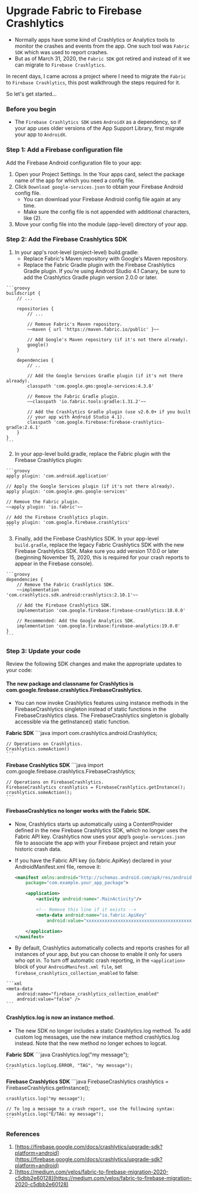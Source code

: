
# Upgrade Fabric to Firebase Crashlytics

* Normally apps have some kind of Crashlytics or Analytics tools to monitor the crashes and events from the app. One such tool was `Fabric SDK` which was used to report crashes.
* But as of March 31, 2020, the `Fabric SDK` got retired and instead of it we can migrate to `Firebase Crashlytics`. 

In recent days, I came across a project where I need to migrate the `Fabric` to `Firebase Crashlytics`, this post walkthrough the steps required for it.

So let's get started...

### Before you begin

* The `Firebase Crashlytics SDK` uses `AndroidX` as a dependency, so if your app uses older versions of the App Support Library, first migrate your app to `AndroidX`.


### Step 1: Add a Firebase configuration file
Add the Firebase Android configuration file to your app:

   1. Open your Project Settings. In the Your apps card, select the package name of the app for which you need a config file.  
   2. Click `Download google-services.json` to obtain your Firebase Android config file.
       * You can download your Firebase Android config file again at any time. 
       * Make sure the config file is not appended with additional characters, like (2).  
   3. Move your config file into the module (app-level) directory of your app. 

### Step 2: Add the Firebase Crashlytics SDK

   1. In your app's root-level (project-level) build.gradle:
       * Replace Fabric's Maven repository with Google's Maven repository.
       * Replace the Fabric Gradle plugin with the Firebase Crashlytics Gradle plugin. If you're using Android Studio 4.1 Canary, be sure to add the Crashlytics Gradle plugin version 2.0.0 or later.

    ```groovy
    buildscript {
        // ...

        repositories {
            // ...

            // Remove Fabric's Maven repository.
            ~~maven { url 'https://maven.fabric.io/public' }~~

            // Add Google's Maven repository (if it's not there already).
            google()
        }

        dependencies {
            // ..

            // Add the Google Services Gradle plugin (if it's not there already).
            classpath 'com.google.gms:google-services:4.3.8'

            // Remove the Fabric Gradle plugin.
            ~~classpath 'io.fabric.tools:gradle:1.31.2'~~

            // Add the Crashlytics Gradle plugin (use v2.0.0+ if you built
            // your app with Android Studio 4.1).
            classpath 'com.google.firebase:firebase-crashlytics-gradle:2.6.1'
        }
    }
    ```

   2. In your app-level build.gradle, replace the Fabric plugin with the Firebase Crashlytics plugin:

    ```groovy
    apply plugin: 'com.android.application'

    // Apply the Google Services plugin (if it's not there already).
    apply plugin: 'com.google.gms.google-services'

    // Remove the Fabric plugin.
    ~~apply plugin: 'io.fabric'~~

    // Add the Firebase Crashlytics plugin.
    apply plugin: 'com.google.firebase.crashlytics'
    ```

   3. Finally, add the Firebase Crashlytics SDK. In your app-level `build.gradle`, replace the legacy Fabric Crashlytics SDK with the new Firebase Crashlytics SDK. Make sure you add version 17.0.0 or later (beginning November 15, 2020, this is required for your crash reports to appear in the Firebase console).

    ```groovy
    dependencies {
        // Remove the Fabric Crashlytics SDK.
        ~~implementation 'com.crashlytics.sdk.android:crashlytics:2.10.1'~~

        // Add the Firebase Crashlytics SDK.
        implementation 'com.google.firebase:firebase-crashlytics:18.0.0'

        // Recommended: Add the Google Analytics SDK.
        implementation 'com.google.firebase:firebase-analytics:19.0.0'
    }
    ```

### Step 3: Update your code
Review the following SDK changes and make the appropriate updates to your code:

#### The new package and classname for Crashlytics is com.google.firebase.crashlytics.FirebaseCrashlytics.

   * You can now invoke Crashlytics features using instance methods in the FirebaseCrashlytics singleton instead of static functions in the FirebaseCrashlytics class. The FirebaseCrashlytics singleton is globally accessible via the getInstance() static function.

   **Fabric SDK**
    ```java
    import com.crashlytics.android.Crashlytics;

    // Operations on Crashlytics.
    Crashlytics.someAction()
    ```

   **Firebase Crashlytics SDK**
    ```java
    import com.google.firebase.crashlytics.FirebaseCrashlytics;

    // Operations on FirebaseCrashlytics.
    FirebaseCrashlytics crashlytics = FirebaseCrashlytics.getInstance();
    crashlytics.someAction();
    ```

#### FirebaseCrashlytics no longer works with the Fabric SDK.

  * Now, Crashlytics starts up automatically using a ContentProvider defined in the new Firebase Crashlytics SDK, which no longer uses the Fabric API key. Crashlytics now uses your app’s `google-services.json` file to associate the app with your Firebase project and retain your historic crash data.  
  * If you have the Fabric API key (io.fabric.ApiKey) declared in your AndroidManifest.xml file, remove it:  

    ```xml
    <manifest xmlns:android="http://schemas.android.com/apk/res/android"
        package="com.example.your_app_package">

        <application>
            <activity android:name=".MainActivity"/>

            <!-- Remove this line if it exists -->
            <meta-data android:name="io.fabric.ApiKey"
                android:value="xxxxxxxxxxxxxxxxxxxxxxxxxxxxxxxxxxxxxxxx" />

        </application>
    </manifest>
    ```

   * By default, Crashlytics automatically collects and reports crashes for all instances of your app, but you can choose to enable it only for users who opt in. To turn off automatic crash reporting, in the `<application>` block of your `AndroidManifest.xml file`, set `firebase_crashlytics_collection_enabled` to false:

    ```xml
    <meta-data
        android:name="firebase_crashlytics_collection_enabled"
        android:value="false" />
    ```

#### Crashlytics.log is now an instance method.
   * The new SDK no longer includes a static Crashlytics.log method. To add custom log messages, use the new instance method crashlytics.log instead. Note that the new method no longer echoes to logcat.

   **Fabric SDK**
    ```java
    Crashlytics.log("my message");

    Crashlytics.log(Log.ERROR, "TAG", "my message");
    ```

   **Firebase Crashlytics SDK**
    ```java
    FirebaseCrashlytics crashlytics = FirebaseCrashlytics.getInstance();

    crashlytics.log("my message");

    // To log a message to a crash report, use the following syntax:
    crashlytics.log("E/TAG: my message");
    ```


### References

1. [https://firebase.google.com/docs/crashlytics/upgrade-sdk?platform=android](https://firebase.google.com/docs/crashlytics/upgrade-sdk?platform=android)
2. [https://medium.com/velos/fabric-to-firebase-migration-2020-c5dbb2e60128](https://medium.com/velos/fabric-to-firebase-migration-2020-c5dbb2e60128)